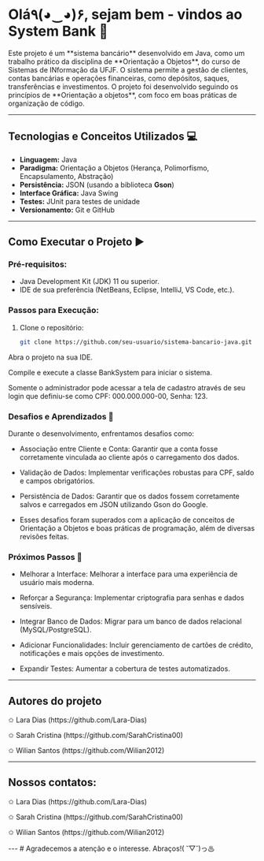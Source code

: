 # Olá٩(◕‿◕)۶, sejam bem - vindos ao System Bank  🏦

<p>Este projeto é um **sistema bancário** desenvolvido em Java, como um trabalho prático da disciplina de **Orientação a Objetos**, do curso de Sistemas de INformação da UFJF. O sistema permite a gestão de clientes, contas bancárias e operações financeiras, como depósitos, saques, transferências e investimentos. O projeto foi desenvolvido seguindo os princípios de **Orientação a objetos**, com foco em boas práticas de organização de código.</p>

---
## Tecnologias e Conceitos Utilizados 💻

- **Linguagem:** Java
- **Paradigma:** Orientação a Objetos (Herança, Polimorfismo, Encapsulamento, Abstração)
- **Persistência:** JSON  (usando a biblioteca **Gson**)
- **Interface Gráfica:** Java Swing
- **Testes:** JUnit para testes de unidade
- **Versionamento:** Git e GitHub

---

## Como Executar o Projeto ▶️

### Pré-requisitos:
- Java Development Kit (JDK) 11 ou superior.
- IDE de sua preferência (NetBeans, Eclipse, IntelliJ, VS Code, etc.).

### Passos para Execução:
1. Clone o repositório:
   ```bash
   git clone https://github.com/seu-usuario/sistema-bancario-java.git
Abra o projeto na sua IDE.

Compile e execute a classe BankSystem para iniciar o sistema.

Somente o administrador pode acessar a tela de cadastro através de seu login que definiu-se como CPF: 000.000.000-00, Senha: 123.

### Desafios e Aprendizados 🧠
Durante o desenvolvimento, enfrentamos desafios como:

- Associação entre Cliente e Conta: Garantir que a conta fosse corretamente vinculada ao cliente após o carregamento dos dados.

- Validação de Dados: Implementar verificações robustas para CPF, saldo e campos obrigatórios.

- Persistência de Dados: Garantir que os dados fossem corretamente salvos e carregados em JSON utilizando Gson do Google.

- Esses desafios foram superados com a aplicação de conceitos de Orientação a Objetos e boas práticas de programação, além de diversas revisões feitas.

### Próximos Passos 🚧
- Melhorar a Interface: Melhorar a interface para uma experiência de usuário mais moderna.

- Reforçar a Segurança: Implementar criptografia para senhas e dados sensíveis.

- Integrar Banco de Dados: Migrar para um banco de dados relacional (MySQL/PostgreSQL).

- Adicionar Funcionalidades: Incluir gerenciamento de cartões de crédito, notificações e mais opções de investimento.

- Expandir Testes: Aumentar a cobertura de testes automatizados.

---
## Autores do projeto
<p>✩ Lara Dias (https://github.com/Lara-Dias)</p>
<p>✩ Sarah Cristina (https://github.com/SarahCristina00)</p>
<p>✩ Wilian Santos (https://github.com/Wilian2012)</p>

---
## Nossos contatos:
<p>✩ Lara Dias (https://github.com/Lara-Dias)</p>
<p>✩ Sarah Cristina (https://github.com/SarahCristina00)</p>
<p>✩ Wilian Santos (https://github.com/Wilian2012)</p>
---
# Agradecemos a atenção e o interesse. Abraços!( ˘▽˘)っ♨
